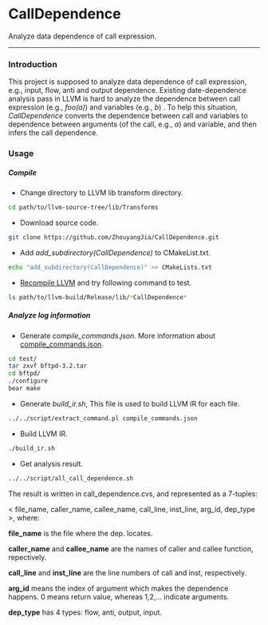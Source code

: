# CallDependence
Analyze data dependence of call expression.

---

### Introduction
This project is supposed to analyze data dependence of call expression, e.g., input, flow, anti and output dependence. Existing date-dependence analysis pass in LLVM is hard to analyze the dependence between call expression (e.g., *foo(a)*) and variables (e.g., *b*) . To help this situation, *CallDependence* converts the dependence between call and variables to dependence between arguments (of the call, e.g., *a*) and variable, and then infers the call dependence.


### Usage

##### Compile
- Change directory to LLVM lib transform directory.
```sh
cd path/to/llvm-source-tree/lib/Transforms
```
- Download source code.
```sh
git clone https://github.com/ZhouyangJia/CallDependence.git
```
- Add *add_subdirectory(CallDependence)* to CMakeList.txt.
```sh
echo "add_subdirectory(CallDependence)" >> CMakeLists.txt
```
- [Recompile LLVM](http://llvm.org/docs/CMake.html) and try following command to test.
```sh
ls path/to/llvm-build/Release/lib/*CallDependence*
```

##### Analyze log information
- Generate *compile_commands.json*. More information about [compile_commands.json](http://clang.llvm.org/docs/JSONCompilationDatabase.html).
```sh
cd test/
tar zxvf bftpd-3.2.tar
cd bftpd/
./configure
bear make
```
- Generate *build_ir.sh*, This file is used to build LLVM IR for each file.
```sh
../../script/extract_command.pl compile_commands.json
```
- Build LLVM IR.
```sh
./build_ir.sh
```
- Get analysis result.
```sh
../../script/all_call_dependence.sh
```
The result is written in call_dependence.cvs, and represented as a 7-tuples:

< file_name, caller_name, callee_name, call_line, inst_line, arg_id, dep_type >, where:

**file_name** is the file where the dep. locates.

**caller_name** and **callee_name** are the names of caller and callee function, repectively.

**call_line** and **inst_line** are the line numbers of call and inst, respectively.

**arg_id** means the index of argument which makes the dependence happens. 0 means return value, whereas 1,2,... indicate arguments.

**dep_type** has 4 types: flow, anti, output, input.
